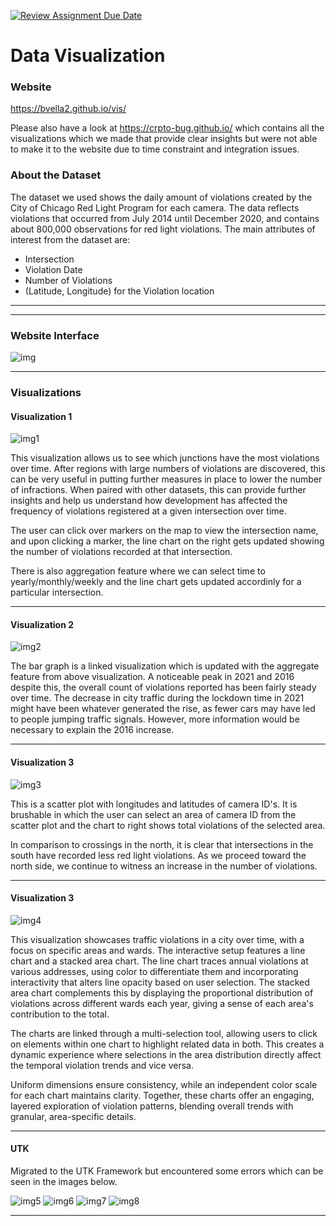 [![Review Assignment Due Date](https://classroom.github.com/assets/deadline-readme-button-24ddc0f5d75046c5622901739e7c5dd533143b0c8e959d652212380cedb1ea36.svg)](https://classroom.github.com/a/UzY3uhO5)



# Data Visualization

### Website

https://bvella2.github.io/vis/


Please also have a look at https://crpto-bug.github.io/ which contains all the visualizations which we made that provide clear insights but were not able to make it to the website due to time constraint and integration issues.

### About the Dataset

The dataset we used shows the daily amount of violations created by the City of Chicago Red Light Program for each camera. The data reflects violations that occurred from July 2014 until December 2020, and contains about 800,000 observations for red light violations. The main attributes of interest from the dataset are:

- Intersection
- Violation Date
- Number of Violations
- (Latitude, Longitude) for the Violation location


---

---

### Website Interface

![img](./Images/interface.png)

---

###  Visualizations

#### Visualization 1

![img1](./Images/vis1.png)

This visualization allows us to see which junctions have the most violations over time. After regions with large numbers of violations are discovered, this can be very useful in putting further measures in place to lower the number of infractions. When paired with other datasets, this can provide further insights and help us understand how development has affected the frequency of violations registered at a given intersection over time.

The user can click over markers on the map to view the intersection name, and upon clicking a marker, the line chart on the right gets updated showing the number of violations recorded at that intersection. 

There is also aggregation feature where we can select time to yearly/monthly/weekly and the line chart gets updated accordinly for a particular intersection.

---


#### Visualization 2

![img2](./Images/vis2.png)


The bar graph is a linked visualization which is updated with the aggregate feature from above visualization.
A noticeable peak in 2021 and 2016 despite this, the overall count of violations reported has been fairly steady over time. The decrease in city traffic during the lockdown time in 2021 might have been whatever generated the rise, as fewer cars may have led to people jumping traffic signals. However, more information would be necessary to explain the 2016 increase.


---

#### Visualization 3

![img3](./Images/vis3.png)

This is a scatter plot with longitudes and latitudes of camera ID's. It is brushable in which the user can select an area of camera ID from the scatter plot and the chart to right shows total violations of the selected area. 

In comparison to crossings in the north, it is clear that intersections in the south have recorded less red light violations. As we proceed toward the north side, we continue to witness an increase in the number of violations. 


---


#### Visualization 3

![img4](./Images/vis4.png)

This visualization showcases traffic violations in a city over time, with a focus on specific areas and wards. The interactive setup features a line chart and a stacked area chart. The line chart traces annual violations at various addresses, using color to differentiate them and incorporating interactivity that alters line opacity based on user selection. The stacked area chart complements this by displaying the proportional distribution of violations across different wards each year, giving a sense of each area's contribution to the total.

The charts are linked through a multi-selection tool, allowing users to click on elements within one chart to highlight related data in both. This creates a dynamic experience where selections in the area distribution directly affect the temporal violation trends and vice versa.

Uniform dimensions ensure consistency, while an independent color scale for each chart maintains clarity. Together, these charts offer an engaging, layered exploration of violation patterns, blending overall trends with granular, area-specific details.




---

#### UTK

 Migrated to the UTK Framework but encountered some errors which can be seen in the images below.

 
![img5](./Images/7_1.png)
![img6](./Images/7_2.png)
![img7](./Images/7_3.png)
![img8](./Images/7_4.png)


---
